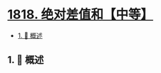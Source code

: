 # [1818. 绝对差值和【中等】](https://github.com/tnotesjs/TNotes.leetcode/tree/main/notes/1818.%20%E7%BB%9D%E5%AF%B9%E5%B7%AE%E5%80%BC%E5%92%8C%E3%80%90%E4%B8%AD%E7%AD%89%E3%80%91)

<!-- region:toc -->

- [1. 📝 概述](#1--概述)

<!-- endregion:toc -->

## 1. 📝 概述
